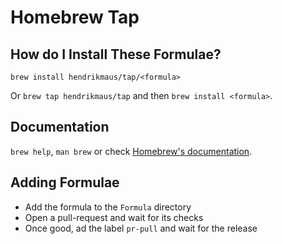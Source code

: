 # Homebrew Tap

## How do I Install These Formulae?

`brew install hendrikmaus/tap/<formula>`

Or `brew tap hendrikmaus/tap` and then `brew install <formula>`.

## Documentation

`brew help`, `man brew` or check [Homebrew's documentation](https://docs.brew.sh).

## Adding Formulae

- Add the formula to the `Formula` directory
- Open a pull-request and wait for its checks
- Once good, ad the label `pr-pull` and wait for the release
